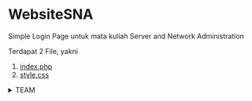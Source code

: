 # WebsiteSNA
Simple Login Page untuk mata kuliah Server and Network Administration

Terdapat 2 File, yakni
1. [index.php](https://github.com/tkxldk/WebsiteSNA/blob/19521cf65629b72252b28b4e4a2893210bf0c909/index.php)
2. [style.css](https://github.com/tkxldk/WebsiteSNA/blob/19521cf65629b72252b28b4e4a2893210bf0c909/style.css)

<details>
<summary> TEAM </summary>
<br>

|Member|
|:----:|
|[Satya Kusuma](https://github.com/tkxldk)|
|[Mikael Wiryamanta Wijaya](https://github.com/PlasmaRing)|
|[Khumaira Malik Anabil](https://github.com/swompsy)|
|[William Sulasman](https://github.com/Williamsulasman)|
  
